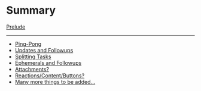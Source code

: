 # Summary

[Prelude](./prelude.md)

---

- [Ping-Pong](./pingpong.md)
- [Updates and Followups](./updates.md)
- [Splitting Tasks](./tasks.md)
- [Ephemerals and Followups]()
- [Attachments?]()
- [Reactions/Content/Buttons?]()
- [Many more things to be added...]()